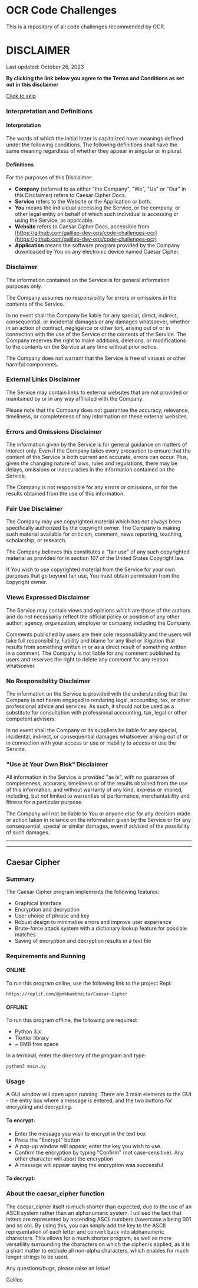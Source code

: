 # OCR Code Challenges
This is a repository of all code challenges recommended by OCR.


# DISCLAIMER

Last updated: October 26, 2023

__By clicking the link below you agree to the Terms and Conditions as set out in this disclaimer__

[Click to skip](#caesar-cipher)

### Interpretation and Definitions

#### Interpretation

The words of which the initial letter is capitalized have meanings defined under the following conditions.
The following definitions shall have the same meaning regardless of whether they appear in singular or in plural.

#### Definitions

For the purposes of this Disclaimer:

- __Company__ (referred to as either "the Company", "We", "Us" or "Our" in this Disclaimer) refers to Caesar Cipher Docs.
- __Service__ refers to the Website or the Application or both.
- __You__ means the individual accessing the Service, or the company, or other legal entity on behalf of which such individual is accessing or using the Service, as applicable.
- __Website__ refers to Caesar Cipher Docs, accessible from [https://github.com/galileo-dev-ops/code-challenges-ocr](https://github.com/galileo-dev-ops/code-challenges-ocr)
- __Application__ means the software program provided by the Company downloaded by You on any electronic device named Caesar Cipher.

### Disclaimer

The information contained on the Service is for general information purposes only.

The Company assumes no responsibility for errors or omissions in the contents of the Service.

In no event shall the Company be liable for any special, direct, indirect, consequential, or incidental damages or any damages whatsoever, whether in an action of contract, negligence or other tort, arising out of or in connection with the use of the Service or the contents of the Service. The Company reserves the right to make additions, deletions, or modifications to the contents on the Service at any time without prior notice.

The Company does not warrant that the Service is free of viruses or other harmful components.


### External Links Disclaimer

The Service may contain links to external websites that are not provided or maintained by or in any way affiliated with the Company.

Please note that the Company does not guarantee the accuracy, relevance, timeliness, or completeness of any information on these external websites.


### Errors and Omissions Disclaimer

The information given by the Service is for general guidance on matters of interest only. Even if the Company takes every precaution to ensure that the content of the Service is both current and accurate, errors can occur. Plus, given the changing nature of laws, rules and regulations, there may be delays, omissions or inaccuracies in the information contained on the Service.

The Company is not responsible for any errors or omissions, or for the results obtained from the use of this information.

### Fair Use Disclaimer

The Company may use copyrighted material which has not always been specifically authorized by the copyright owner. The Company is making such material available for criticism, comment, news reporting, teaching, scholarship, or research.

The Company believes this constitutes a "fair use" of any such copyrighted material as provided for in section 107 of the United States Copyright law.

If You wish to use copyrighted material from the Service for your own purposes that go beyond fair use, You must obtain permission from the copyright owner.

### Views Expressed Disclaimer

The Service may contain views and opinions which are those of the authors and do not necessarily reflect the official policy or position of any other author, agency, organization, employer or company, including the Company.

Comments published by users are their sole responsibility and the users will take full responsibility, liability and blame for any libel or litigation that results from something written in or as a direct result of something written in a comment. The Company is not liable for any comment published by users and reserves the right to delete any comment for any reason whatsoever.

### No Responsibility Disclaimer

The information on the Service is provided with the understanding that the Company is not herein engaged in rendering legal, accounting, tax, or other professional advice and services. As such, it should not be used as a substitute for consultation with professional accounting, tax, legal or other competent advisers.

In no event shall the Company or its suppliers be liable for any special, incidental, indirect, or consequential damages whatsoever arising out of or in connection with your access or use or inability to access or use the Service.

### "Use at Your Own Risk" Disclaimer

All information in the Service is provided "as is", with no guarantee of completeness, accuracy, timeliness or of the results obtained from the use of this information, and without warranty of any kind, express or implied, including, but not limited to warranties of performance, merchantability and fitness for a particular purpose.

The Company will not be liable to You or anyone else for any decision made or action taken in reliance on the information given by the Service or for any consequential, special or similar damages, even if advised of the possibility of such damages.

---
---
## Caesar Cipher

### Summary

The Caesar Cipher program implements the following features:
 - Graphical Interface
 - Encryption and decryption
 - User choice of phrase and key
 - Robust design to minimalise errors and improve user experience
 - Brute-force attack system with a dictionary lookup feature for possible matches
 - Saving of encryption and decryption results in a text file

### Requirements and Running

#### ONLINE ####
To run this program online, use the following link to the project Repl:

```
https://replit.com/@pmkhambhaita/Caesar-Cipher
```

#### OFFLINE ####

To run this program offline, the following are required:
 - Python 3.x
 - Tkinter library
 - ~ 8MB free space

In a terminal, enter the directory of the program and type:

```bash
python3 main.py
```

### Usage

A GUI window will open upon running. There are 3 main elements to the GUI - the entry box where a message is entered, and the two buttons for encrypting and decrypting.
#### To encrypt:
 - Enter the message you wish to encrypt in the text box
 - Press the "Encrypt" button
 - A pop-up window will appear, enter the key you wish to use.
 - Confirm the encryption by typing "Confirm" (not case-sensitive). Any other character will abort the encryption
 - A message will appear saying the encryption was successful

#### To decrypt:

### About the caesar_cipher function

The caesar_cipher itself is much shorter than expected, due to the use of an ASCII system rather than an alphanumeric system. I utilised the fact that letters are represented by ascending ASCII numbers (lowercase a being 001 and so on). By using this, you can simply add the key to the ASCII representation of each letter and convert back into alphanumeric characters. This allows for a much shorter program, as well as more versatility surrounding the characters on which the cipher is applied, as it is a short matter to exclude all non-alpha characters, which enables for much longer strings to be used. 


Any questions/bugs, please raise an issue!

Galileo
